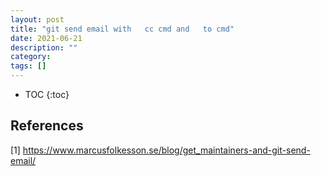 ```yaml
---
layout: post
title: "git send email with   cc cmd and   to cmd"
date: 2021-06-21
description: ""
category: 
tags: []
---
```

* TOC
{:toc}


## References

[1] <https://www.marcusfolkesson.se/blog/get_maintainers-and-git-send-email/>
